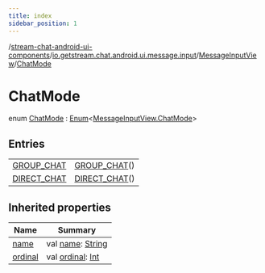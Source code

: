 ```yaml
---
title: index
sidebar_position: 1
---
```

/[stream-chat-android-ui-components](../../../index.md)/[io.getstream.chat.android.ui.message.input](../../index.md)/[MessageInputView](../index.md)/[ChatMode](index.md)  
  
  
  
# ChatMode  
enum [ChatMode](index.md) : [Enum](https://kotlinlang.org/api/latest/jvm/stdlib/kotlin/-enum/index.html)&lt;[MessageInputView.ChatMode](index.md)&gt;   
  
## Entries  
  
| | |
|---|---|
| <a name="io.getstream.chat.android.ui.message.input/MessageInputView.ChatMode.GROUP_CHAT///PointingToDeclaration/"></a>[GROUP_CHAT](GROUP_CHAT/index.md)| <a name="io.getstream.chat.android.ui.message.input/MessageInputView.ChatMode.GROUP_CHAT///PointingToDeclaration/"></a>[GROUP_CHAT](GROUP_CHAT/index.md)()|
| <a name="io.getstream.chat.android.ui.message.input/MessageInputView.ChatMode.DIRECT_CHAT///PointingToDeclaration/"></a>[DIRECT_CHAT](DIRECT_CHAT/index.md)| <a name="io.getstream.chat.android.ui.message.input/MessageInputView.ChatMode.DIRECT_CHAT///PointingToDeclaration/"></a>[DIRECT_CHAT](DIRECT_CHAT/index.md)()|
  
  
## Inherited properties  
  
|  Name |  Summary | 
|---|---|
| <a name="io.getstream.chat.android.ui.message.input/MessageInputView.ChatMode/name/#/PointingToDeclaration/"></a>[name](index.md#1414525011%2FProperties%2F-523872580)| <a name="io.getstream.chat.android.ui.message.input/MessageInputView.ChatMode/name/#/PointingToDeclaration/"></a>val [name](index.md#1414525011%2FProperties%2F-523872580): [String](https://kotlinlang.org/api/latest/jvm/stdlib/kotlin/-string/index.html)|
| <a name="io.getstream.chat.android.ui.message.input/MessageInputView.ChatMode/ordinal/#/PointingToDeclaration/"></a>[ordinal](index.md#1664791051%2FProperties%2F-523872580)| <a name="io.getstream.chat.android.ui.message.input/MessageInputView.ChatMode/ordinal/#/PointingToDeclaration/"></a>val [ordinal](index.md#1664791051%2FProperties%2F-523872580): [Int](https://kotlinlang.org/api/latest/jvm/stdlib/kotlin/-int/index.html)|


